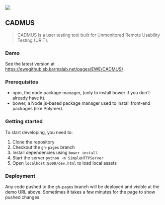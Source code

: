 ![](https://s3.amazonaws.com/uploads.hipchat.com/28219/1858130/GXjP1amIn52JTEg/logo.png)
## CADMUS

> CADMUS is a user testing tool built for Unmonitored Remote Usability Testing (URIT).

### Demo

See the latest version at https://ewegithub.sb.karmalab.net/pages/EWE/CADMUS/

### Prerequisites

- npm, the node package manager, (only to install bower if you don't already have it).
- bower, a Node.js-based package manager used to install front-end packages (like Polymer).

### Getting started

To start developing, you need to:

1. Clone the repository
2. Checkout the `gh-pages` branch
3. Install dependencies using `bower install`
4. Start the server `python -m SimpleHTTPServer`
5. Open `localhost:8000/dev.html` to load local assets

### Deployment

Any code pushed to the `gh-pages` branch will be deployed and visible at the demo URL above. Sometimes it takes a few minutes for the page to show pushed changes.
